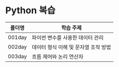 # Python 복습
| 폴더명 | 학습 주제                            |
| ------ | ------------------------------------ |
| 001day | 파이썬 변수를 사용한 데이터 관리     |
| 002day | 데이터 형식 이해 및 문자열 조작 방법 |
| 003day | 흐름 제어와 논리 연산자 |